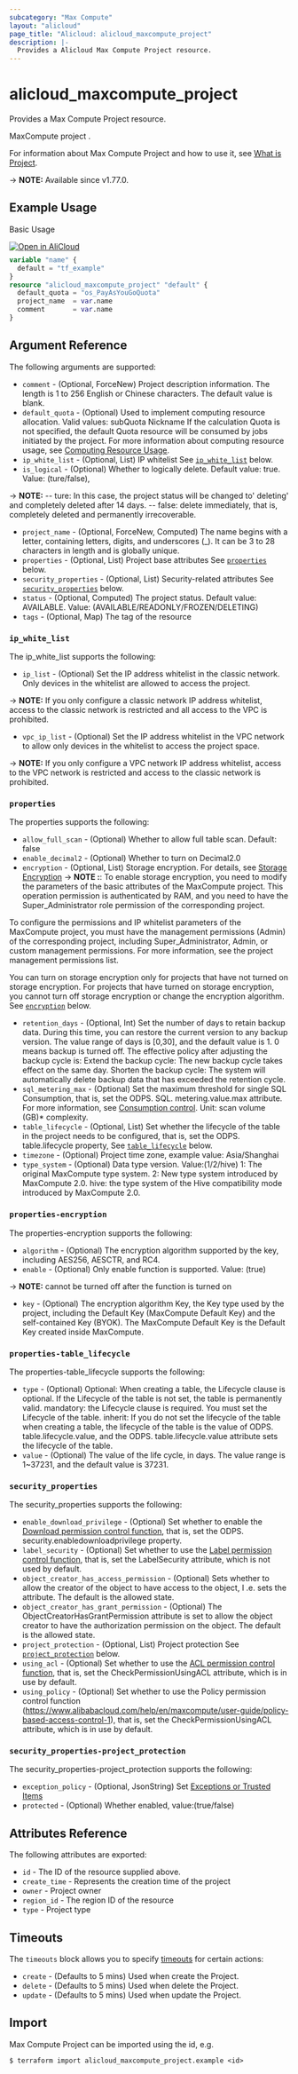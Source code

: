 ```yaml
---
subcategory: "Max Compute"
layout: "alicloud"
page_title: "Alicloud: alicloud_maxcompute_project"
description: |-
  Provides a Alicloud Max Compute Project resource.
---
```


# alicloud_maxcompute_project

Provides a Max Compute Project resource.

MaxCompute project .

For information about Max Compute Project and how to use it, see [What is Project](https://www.alibabacloud.com/help/en/maxcompute/user-guide/api-maxcompute-2022-01-04-createproject).

-> **NOTE:** Available since v1.77.0.

## Example Usage

Basic Usage

<div style="display: block;margin-bottom: 40px;"><div class="oics-button" style="float: right;position: absolute;margin-bottom: 10px;">
  <a href="https://api.aliyun.com/terraform?resource=alicloud_maxcompute_project&exampleId=c27f3994-bd5f-76ae-5b31-427c69b82dd1243cd636&activeTab=example&spm=docs.r.maxcompute_project.0.c27f3994bd&intl_lang=EN_US" target="_blank">
    <img alt="Open in AliCloud" src="https://img.alicdn.com/imgextra/i1/O1CN01hjjqXv1uYUlY56FyX_!!6000000006049-55-tps-254-36.svg" style="max-height: 44px; max-width: 100%;">
  </a>
</div></div>

```terraform
variable "name" {
  default = "tf_example"
}
resource "alicloud_maxcompute_project" "default" {
  default_quota = "os_PayAsYouGoQuota"
  project_name  = var.name
  comment       = var.name
}
```

## Argument Reference

The following arguments are supported:
* `comment` - (Optional, ForceNew) Project description information. The length is 1 to 256 English or Chinese characters. The default value is blank.
* `default_quota` - (Optional) Used to implement computing resource allocation. Valid values: subQuota Nickname
If the calculation Quota is not specified, the default Quota resource will be consumed by jobs initiated by the project. For more information about computing resource usage, see [Computing Resource Usage](https://www.alibabacloud.com/help/en/maxcompute/user-guide/use-of-computing-resources).
* `ip_white_list` - (Optional, List) IP whitelist See [`ip_white_list`](#ip_white_list) below.
* `is_logical` - (Optional) Whether to logically delete. Default value: true. Value: (ture/false),

-> **NOTE:** -- ture: In this case, the project status will be changed to' deleting' and completely deleted after 14 days. -- false: delete immediately, that is, completely deleted and permanently irrecoverable.

* `project_name` - (Optional, ForceNew, Computed) The name begins with a letter, containing letters, digits, and underscores (_). It can be 3 to 28 characters in length and is globally unique.
* `properties` - (Optional, List) Project base attributes See [`properties`](#properties) below.
* `security_properties` - (Optional, List) Security-related attributes See [`security_properties`](#security_properties) below.
* `status` - (Optional, Computed) The project status. Default value: AVAILABLE. Value: (AVAILABLE/READONLY/FROZEN/DELETING)
* `tags` - (Optional, Map) The tag of the resource

### `ip_white_list`

The ip_white_list supports the following:
* `ip_list` - (Optional) Set the IP address whitelist in the classic network. Only devices in the whitelist are allowed to access the project.

-> **NOTE:** If you only configure a classic network IP address whitelist, access to the classic network is restricted and all access to the VPC is prohibited.

* `vpc_ip_list` - (Optional) Set the IP address whitelist in the VPC network to allow only devices in the whitelist to access the project space.

-> **NOTE:** If you only configure a VPC network IP address whitelist, access to the VPC network is restricted and access to the classic network is prohibited.


### `properties`

The properties supports the following:
* `allow_full_scan` - (Optional) Whether to allow full table scan. Default: false
* `enable_decimal2` - (Optional) Whether to turn on Decimal2.0
* `encryption` - (Optional, List) Storage encryption. For details, see [Storage Encryption](https://www.alibabacloud.com/help/en/maxcompute/security-and-compliance/storage-encryption)
  -> **NOTE :**:
To enable storage encryption, you need to modify the parameters of the basic attributes of the MaxCompute project. This operation permission is authenticated by RAM, and you need to have the Super_Administrator role permission of the corresponding project.

To configure the permissions and IP whitelist parameters of the MaxCompute project, you must have the management permissions (Admin) of the corresponding project, including Super_Administrator, Admin, or custom management permissions. For more information, see the project management permissions list.

You can turn on storage encryption only for projects that have not turned on storage encryption. For projects that have turned on storage encryption, you cannot turn off storage encryption or change the encryption algorithm. See [`encryption`](#properties-encryption) below.
* `retention_days` - (Optional, Int) Set the number of days to retain backup data. During this time, you can restore the current version to any backup version. The value range of days is [0,30], and the default value is 1. 0 means backup is turned off.
The effective policy after adjusting the backup cycle is:
Extend the backup cycle: The new backup cycle takes effect on the same day.
Shorten the backup cycle: The system will automatically delete backup data that has exceeded the retention cycle.
* `sql_metering_max` - (Optional) Set the maximum threshold for single SQL Consumption, that is, set the ODPS. SQL. metering.value.max attribute. For more information, see [Consumption control](https://www.alibabacloud.com/help/en/maxcompute/product-overview/consumption-control).
Unit: scan volume (GB)* complexity.
* `table_lifecycle` - (Optional, List) Set whether the lifecycle of the table in the project needs to be configured, that is, set the ODPS. table.lifecycle property, See [`table_lifecycle`](#properties-table_lifecycle) below.
* `timezone` - (Optional) Project time zone, example value: Asia/Shanghai
* `type_system` - (Optional) Data type version. Value:(1/2/hive)
1: The original MaxCompute type system.
2: New type system introduced by MaxCompute 2.0.
hive: the type system of the Hive compatibility mode introduced by MaxCompute 2.0.

### `properties-encryption`

The properties-encryption supports the following:
* `algorithm` - (Optional) The encryption algorithm supported by the key, including AES256, AESCTR, and RC4.
* `enable` - (Optional) Only enable function is supported. Value: (true)

-> **NOTE:** cannot be turned off after the function is turned on

* `key` - (Optional) The encryption algorithm Key, the Key type used by the project, including the Default Key (MaxCompute Default Key) and the self-contained Key (BYOK). The MaxCompute Default Key is the Default Key created inside MaxCompute.

### `properties-table_lifecycle`

The properties-table_lifecycle supports the following:
* `type` - (Optional) Optional: When creating a table, the Lifecycle clause is optional. If the Lifecycle of the table is not set, the table is permanently valid.
mandatory: the Lifecycle clause is required. You must set the Lifecycle of the table.
inherit: If you do not set the lifecycle of the table when creating a table, the lifecycle of the table is the value of ODPS. table.lifecycle.value, and the ODPS. table.lifecycle.value attribute sets the lifecycle of the table.
* `value` - (Optional) The value of the life cycle, in days. The value range is 1~37231, and the default value is 37231.

### `security_properties`

The security_properties supports the following:
* `enable_download_privilege` - (Optional) Set whether to enable the [Download permission control function](https://www.alibabacloud.com/help/en/maxcompute/user-guide/download-control), that is, set the ODPS. security.enabledownloadprivilege property.
* `label_security` - (Optional) Set whether to use the [Label permission control function](https://www.alibabacloud.com/help/en/maxcompute/user-guide/label-based-access-control), that is, set the LabelSecurity attribute, which is not used by default.
* `object_creator_has_access_permission` - (Optional) Sets whether to allow the creator of the object to have access to the object, I .e. sets the attribute. The default is the allowed state.
* `object_creator_has_grant_permission` - (Optional) The ObjectCreatorHasGrantPermission attribute is set to allow the object creator to have the authorization permission on the object. The default is the allowed state.
* `project_protection` - (Optional, List) Project protection See [`project_protection`](#security_properties-project_protection) below.
* `using_acl` - (Optional) Set whether to use the [ACL permission control function](https://www.alibabacloud.com/help/en/maxcompute/user-guide/maxcompute-permissions), that is, set the CheckPermissionUsingACL attribute, which is in use by default.
* `using_policy` - (Optional) Set whether to use the Policy permission control function (https://www.alibabacloud.com/help/en/maxcompute/user-guide/policy-based-access-control-1), that is, set the CheckPermissionUsingACL attribute, which is in use by default.

### `security_properties-project_protection`

The security_properties-project_protection supports the following:
* `exception_policy` - (Optional, JsonString) Set [Exceptions or Trusted Items](https://www.alibabacloud.com/help/en/maxcompute/security-and-compliance/project-data-protection)
* `protected` - (Optional) Whether enabled, value:(true/false)

## Attributes Reference

The following attributes are exported:
* `id` - The ID of the resource supplied above.
* `create_time` - Represents the creation time of the project
* `owner` - Project owner
* `region_id` - The region ID of the resource
* `type` - Project type

## Timeouts

The `timeouts` block allows you to specify [timeouts](https://developer.hashicorp.com/terraform/language/resources/syntax#operation-timeouts) for certain actions:
* `create` - (Defaults to 5 mins) Used when create the Project.
* `delete` - (Defaults to 5 mins) Used when delete the Project.
* `update` - (Defaults to 5 mins) Used when update the Project.

## Import

Max Compute Project can be imported using the id, e.g.

```shell
$ terraform import alicloud_maxcompute_project.example <id>
```
